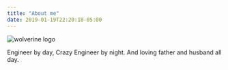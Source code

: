 ```yaml
---
title: "About me"
date: 2019-01-19T22:20:18-05:00
---
```


![wolverine logo](/img/logo.png)

Engineer by day, Crazy Engineer by night. And loving father and husband all day.